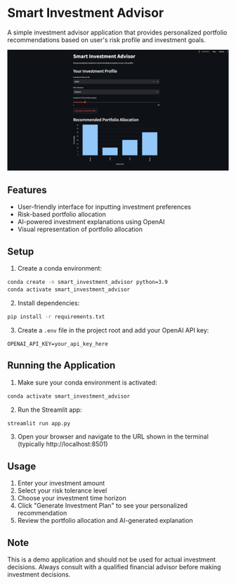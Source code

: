 # Smart Investment Advisor

A simple investment advisor application that provides personalized portfolio recommendations based on user's risk profile and investment goals.

![screenshot.png](screenshot.png)

## Features

- User-friendly interface for inputting investment preferences
- Risk-based portfolio allocation
- AI-powered investment explanations using OpenAI
- Visual representation of portfolio allocation

## Setup

1. Create a conda environment:
```bash
conda create -n smart_investment_advisor python=3.9
conda activate smart_investment_advisor
```

2. Install dependencies:
```bash
pip install -r requirements.txt
```

3. Create a `.env` file in the project root and add your OpenAI API key:
```
OPENAI_API_KEY=your_api_key_here
```

## Running the Application

1. Make sure your conda environment is activated:
```bash
conda activate smart_investment_advisor
```

2. Run the Streamlit app:
```bash
streamlit run app.py
```

3. Open your browser and navigate to the URL shown in the terminal (typically http://localhost:8501)

## Usage

1. Enter your investment amount
2. Select your risk tolerance level
3. Choose your investment time horizon
4. Click "Generate Investment Plan" to see your personalized recommendation
5. Review the portfolio allocation and AI-generated explanation

## Note

This is a demo application and should not be used for actual investment decisions. Always consult with a qualified financial advisor before making investment decisions. 